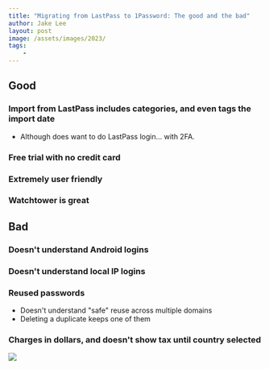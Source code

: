 ```yaml
---
title: "Migrating from LastPass to 1Password: The good and the bad"
author: Jake Lee
layout: post
image: /assets/images/2023/
tags:
    - 
---
```


## Good

### Import from LastPass includes categories, and even tags the import date

* Although does want to do LastPass login... with 2FA.

### Free trial with no credit card

### Extremely user friendly

### Watchtower is great

## Bad

### Doesn't understand Android logins

### Doesn't understand local IP logins

### Reused passwords

* Doesn't understand "safe" reuse across multiple domains
* Deleting a duplicate keeps one of them

### Charges in dollars, and doesn't show tax until country selected

[![](/assets/images/2023/example-thumbnail.png)](/assets/images/2023/example.png)